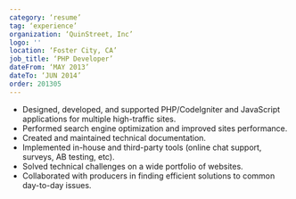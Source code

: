 ```yaml
---
category: ‘resume’
tag: ‘experience’
organization: ‘QuinStreet, Inc’
logo: ''
location: ‘Foster City, CA’
job_title: ‘PHP Developer’
dateFrom: ‘MAY 2013’
dateTo: ‘JUN 2014’
order: 201305
---
```


- Designed, developed, and supported PHP/CodeIgniter and JavaScript applications for multiple high-traffic sites.
- Performed search engine optimization and improved sites performance.
- Created and maintained technical documentation.
- Implemented in-house and third-party tools (online chat support, surveys, AB testing, etc).
- Solved technical challenges on a wide portfolio of websites.
- Collaborated with producers in finding efficient solutions to common day-to-day issues.